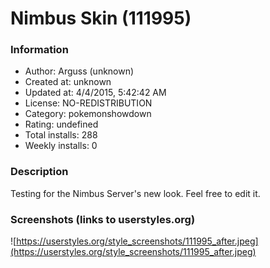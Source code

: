 # Nimbus Skin (111995)

### Information
- Author: Arguss (unknown)
- Created at: unknown
- Updated at: 4/4/2015, 5:42:42 AM
- License: NO-REDISTRIBUTION
- Category: pokemonshowdown
- Rating: undefined
- Total installs: 288
- Weekly installs: 0


### Description
Testing for the Nimbus Server's new look. Feel free to edit it.


### Screenshots (links to userstyles.org)
![https://userstyles.org/style_screenshots/111995_after.jpeg](https://userstyles.org/style_screenshots/111995_after.jpeg)


